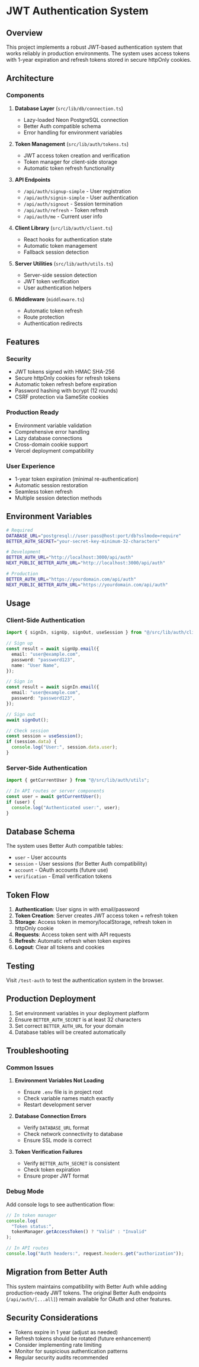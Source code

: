 # JWT Authentication System

## Overview

This project implements a robust JWT-based authentication system that works reliably in production environments. The system uses access tokens with 1-year expiration and refresh tokens stored in secure httpOnly cookies.

## Architecture

### Components

1. **Database Layer** (`src/lib/db/connection.ts`)

   - Lazy-loaded Neon PostgreSQL connection
   - Better Auth compatible schema
   - Error handling for environment variables

2. **Token Management** (`src/lib/auth/tokens.ts`)

   - JWT access token creation and verification
   - Token manager for client-side storage
   - Automatic token refresh functionality

3. **API Endpoints**

   - `/api/auth/signup-simple` - User registration
   - `/api/auth/signin-simple` - User authentication
   - `/api/auth/signout` - Session termination
   - `/api/auth/refresh` - Token refresh
   - `/api/auth/me` - Current user info

4. **Client Library** (`src/lib/auth/client.ts`)

   - React hooks for authentication state
   - Automatic token management
   - Fallback session detection

5. **Server Utilities** (`src/lib/auth/utils.ts`)

   - Server-side session detection
   - JWT token verification
   - User authentication helpers

6. **Middleware** (`middleware.ts`)
   - Automatic token refresh
   - Route protection
   - Authentication redirects

## Features

### Security

- JWT tokens signed with HMAC SHA-256
- Secure httpOnly cookies for refresh tokens
- Automatic token refresh before expiration
- Password hashing with bcrypt (12 rounds)
- CSRF protection via SameSite cookies

### Production Ready

- Environment variable validation
- Comprehensive error handling
- Lazy database connections
- Cross-domain cookie support
- Vercel deployment compatibility

### User Experience

- 1-year token expiration (minimal re-authentication)
- Automatic session restoration
- Seamless token refresh
- Multiple session detection methods

## Environment Variables

```bash
# Required
DATABASE_URL="postgresql://user:pass@host:port/db?sslmode=require"
BETTER_AUTH_SECRET="your-secret-key-minimum-32-characters"

# Development
BETTER_AUTH_URL="http://localhost:3000/api/auth"
NEXT_PUBLIC_BETTER_AUTH_URL="http://localhost:3000/api/auth"

# Production
BETTER_AUTH_URL="https://yourdomain.com/api/auth"
NEXT_PUBLIC_BETTER_AUTH_URL="https://yourdomain.com/api/auth"
```

## Usage

### Client-Side Authentication

```typescript
import { signIn, signUp, signOut, useSession } from "@/src/lib/auth/client";

// Sign up
const result = await signUp.email({
  email: "user@example.com",
  password: "password123",
  name: "User Name",
});

// Sign in
const result = await signIn.email({
  email: "user@example.com",
  password: "password123",
});

// Sign out
await signOut();

// Check session
const session = useSession();
if (session.data) {
  console.log("User:", session.data.user);
}
```

### Server-Side Authentication

```typescript
import { getCurrentUser } from "@/src/lib/auth/utils";

// In API routes or server components
const user = await getCurrentUser();
if (user) {
  console.log("Authenticated user:", user);
}
```

## Database Schema

The system uses Better Auth compatible tables:

- `user` - User accounts
- `session` - User sessions (for Better Auth compatibility)
- `account` - OAuth accounts (future use)
- `verification` - Email verification tokens

## Token Flow

1. **Authentication**: User signs in with email/password
2. **Token Creation**: Server creates JWT access token + refresh token
3. **Storage**: Access token in memory/localStorage, refresh token in httpOnly cookie
4. **Requests**: Access token sent with API requests
5. **Refresh**: Automatic refresh when token expires
6. **Logout**: Clear all tokens and cookies

## Testing

Visit `/test-auth` to test the authentication system in the browser.

## Production Deployment

1. Set environment variables in your deployment platform
2. Ensure `BETTER_AUTH_SECRET` is at least 32 characters
3. Set correct `BETTER_AUTH_URL` for your domain
4. Database tables will be created automatically

## Troubleshooting

### Common Issues

1. **Environment Variables Not Loading**

   - Ensure `.env` file is in project root
   - Check variable names match exactly
   - Restart development server

2. **Database Connection Errors**

   - Verify `DATABASE_URL` format
   - Check network connectivity to database
   - Ensure SSL mode is correct

3. **Token Verification Failures**
   - Verify `BETTER_AUTH_SECRET` is consistent
   - Check token expiration
   - Ensure proper JWT format

### Debug Mode

Add console logs to see authentication flow:

```typescript
// In token manager
console.log(
  "Token status:",
  tokenManager.getAccessToken() ? "Valid" : "Invalid"
);

// In API routes
console.log("Auth headers:", request.headers.get("authorization"));
```

## Migration from Better Auth

This system maintains compatibility with Better Auth while adding production-ready JWT tokens. The original Better Auth endpoints (`/api/auth/[...all]`) remain available for OAuth and other features.

## Security Considerations

- Tokens expire in 1 year (adjust as needed)
- Refresh tokens should be rotated (future enhancement)
- Consider implementing rate limiting
- Monitor for suspicious authentication patterns
- Regular security audits recommended
